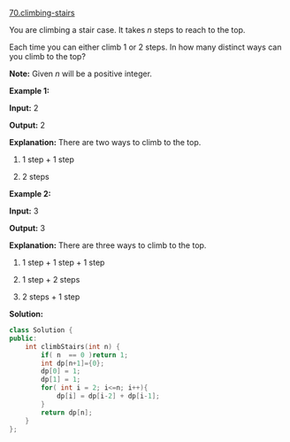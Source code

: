 [70.climbing-stairs](https://leetcode.com/problems/climbing-stairs/)  

You are climbing a stair case. It takes _n_ steps to reach to the top.

Each time you can either climb 1 or 2 steps. In how many distinct ways can you climb to the top?

**Note:** Given _n_ will be a positive integer.

**Example 1:**

  
**Input:** 2
  
**Output:** 2
  
**Explanation:** There are two ways to climb to the top.
  
1. 1 step + 1 step
  
2. 2 steps
  

**Example 2:**

  
**Input:** 3
  
**Output:** 3
  
**Explanation:** There are three ways to climb to the top.
  
1. 1 step + 1 step + 1 step
  
2. 1 step + 2 steps
  
3. 2 steps + 1 step  



**Solution:**  

```cpp
class Solution {
public:
    int climbStairs(int n) {
        if( n  == 0 )return 1;
        int dp[n+1]={0};
        dp[0] = 1;
        dp[1] = 1;
        for( int i = 2; i<=n; i++){
            dp[i] = dp[i-2] + dp[i-1];
        }
        return dp[n];
    }
};
```
      